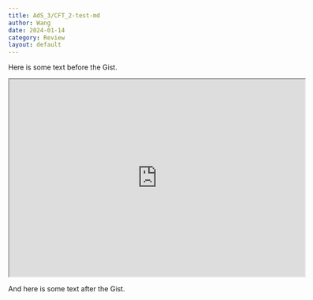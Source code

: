 ```yaml
---
title: AdS_3/CFT_2-test-md
author: Wang
date: 2024-01-14
category: Review
layout: default
--- 
```


Here is some text before the Gist.

<iframe src="https://stackedit.cn/gistshare.html?id=c03cbc8f3fff352bebdf961fd2506337" width="600" height="400"></iframe>



And here is some text after the Gist.
